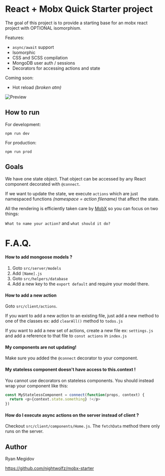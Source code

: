 # React + Mobx Quick Starter project

The goal of this project is to provide a starting base for an mobx react project with OPTIONAL isomorphism.

Features:
+ `async/await` support
+ Isomorphic
+ CSS and SCSS compilation
+ MongoDB user auth / sessions
+ Decorators for accessing actions and state

Coming soon:
+ Hot reload _(broken atm)_


![Preview](https://raw.githubusercontent.com/nightwolfz/mobx-starter/master/preview.png)


## How to run

For development:

    npm run dev

For production:

    npm run prod

## Goals

We have one state object. That object can be accessed by any React component decorated with `@connect`.

If we want to update the state, we execute `actions` which are just namespaced functions _(namespace = action filename)_ that affect the state.

All the rendering is efficiently taken care by [MobX](https://github.com/mobxjs/mobx) so you can focus on two things:

`What to name your action?` and `what should it do?`

# F.A.Q.

#### How to add mongoose models ?

1. Goto `src/server/models`
2. Add `[Name].js`
3. Goto `src/helpers/database`
4. Add a new key to the `export default` and require your model there.

#### How to add a new action

Goto `src/client/actions`.

If you want to add a new action to an
existing file, just add a new method to one of the classes
ex: add `clearAll()` method to `todos.js`

If you want to add a new set of actions, create a new file
ex: `settings.js` and add a reference to that file to `const actions` in `index.js`

#### My components are not updating!

Make sure you added the `@connect` decorator to your component.

#### My stateless component doesn't have access to this.context !

You cannot use decorators on stateless components.
You should instead wrap your component like this:

```js
const MyStatelessComponent = connect(function(props, context) {
  return <p>{context.state.something} !</p>
})
````

#### How do I execute async actions on the server instead of client ?

Checkout `src/client/components/Home.js`.
The `fetchData` method there only runs on the server.


## Author

Ryan Megidov

https://github.com/nightwolfz/mobx-starter
